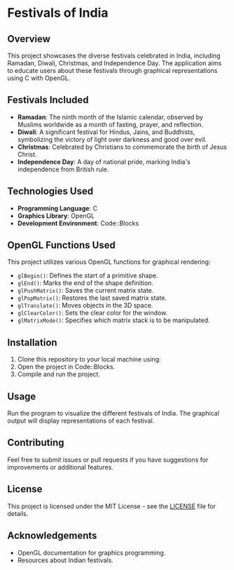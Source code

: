 # Festivals of India

## Overview
This project showcases the diverse festivals celebrated in India, including Ramadan, Diwali, Christmas, and Independence Day. The application aims to educate users about these festivals through graphical representations using C with OpenGL.

## Festivals Included
- **Ramadan**: The ninth month of the Islamic calendar, observed by Muslims worldwide as a month of fasting, prayer, and reflection.
- **Diwali**: A significant festival for Hindus, Jains, and Buddhists, symbolizing the victory of light over darkness and good over evil.
- **Christmas**: Celebrated by Christians to commemorate the birth of Jesus Christ.
- **Independence Day**: A day of national pride, marking India's independence from British rule.

## Technologies Used
- **Programming Language**: C
- **Graphics Library**: OpenGL
- **Development Environment**: Code::Blocks

## OpenGL Functions Used
This project utilizes various OpenGL functions for graphical rendering:
- `glBegin()`: Defines the start of a primitive shape.
- `glEnd()`: Marks the end of the shape definition.
- `glPushMatrix()`: Saves the current matrix state.
- `glPopMatrix()`: Restores the last saved matrix state.
- `glTranslate()`: Moves objects in the 3D space.
- `glClearColor()`: Sets the clear color for the window.
- `glMatrixMode()`: Specifies which matrix stack is to be manipulated.

## Installation
1. Clone this repository to your local machine using:
2. Open the project in Code::Blocks.
3. Compile and run the project.

## Usage
Run the program to visualize the different festivals of India. The graphical output will display representations of each festival.

## Contributing
Feel free to submit issues or pull requests if you have suggestions for improvements or additional features.

## License
This project is licensed under the MIT License - see the [LICENSE](LICENSE) file for details.

## Acknowledgements
- OpenGL documentation for graphics programming.
- Resources about Indian festivals.
